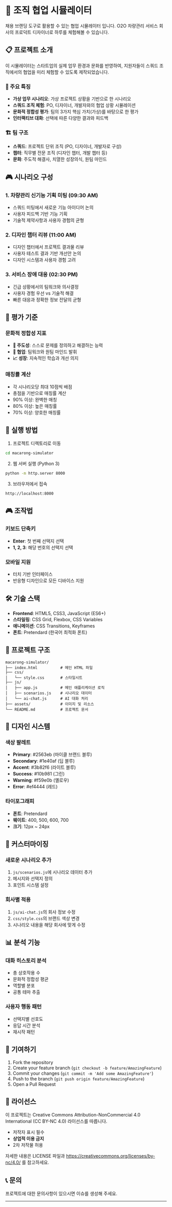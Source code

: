 # 🚗 조직 협업 시뮬레이터

채용 브랜딩 도구로 활용할 수 있는 협업 시뮬레이터 입니다.
O2O 차량관리 서비스 회사의 프로덕트 디자이너로 하루를 체험해볼 수 있습니다.

## 📋 프로젝트 소개

이 시뮬레이터는 스타트업의 실제 업무 환경과 문화를 반영하여, 지원자들이 스쿼드 조직에서의 협업을 미리 체험할 수 있도록 제작되었습니다.

### 🎯 주요 특징

- **가상 업무 시나리오**: 가상 프로젝트 상황을 기반으로 한 시나리오
- **스쿼드 조직 체험**: PO, 디자이너, 개발자와의 협업 상황 시뮬레이션
- **문화적 정합성 평가**: 팀의 3가지 핵심 가치(가상)를 바탕으로 한 평가
- **인터랙티브 대화**: 선택에 따른 다양한 결과와 피드백

### 🏗️ 팀 구조

- **스쿼드**: 프로젝트 단위 조직 (PO, 디자이너, 개발자로 구성)
- **챕터**: 직무별 전문 조직 (디자인 챕터, 개발 챕터 등)
- **문화**: 주도적 해결사, 치열한 성장의식, 원팀 마인드

## 🎮 시나리오 구성

### 1. 차량관리 신기능 기획 미팅 (09:30 AM)
- 스쿼드 미팅에서 새로운 기능 아이디어 논의
- 사용자 피드백 기반 기능 기획
- 기술적 제약사항과 사용자 경험의 균형

### 2. 디자인 챕터 리뷰 (11:00 AM)
- 디자인 챕터에서 프로젝트 결과물 리뷰
- 사용자 테스트 결과 기반 개선안 논의
- 디자인 시스템과 사용자 경험 고려

### 3. 서비스 장애 대응 (02:30 PM)
- 긴급 상황에서의 팀워크와 의사결정
- 사용자 경험 우선 vs 기술적 해결
- 빠른 대응과 정확한 정보 전달의 균형

## 🎯 평가 기준

### 문화적 정합성 지표
- **🎯 주도성**: 스스로 문제를 정의하고 해결하는 능력
- **🤝 협업**: 팀워크와 원팀 마인드 발휘
- **📈 성장**: 지속적인 학습과 개선 의지

### 매칭률 계산
- 각 시나리오당 최대 10점씩 배점
- 총점을 기반으로 매칭률 계산
- 90% 이상: 완벽한 매칭
- 80% 이상: 높은 매칭률
- 70% 이상: 양호한 매칭률

## 🚀 실행 방법

1. 프로젝트 디렉토리로 이동
```bash
cd macarong-simulator
```

2. 웹 서버 실행 (Python 3)
```bash
python -m http.server 8000
```

3. 브라우저에서 접속
```
http://localhost:8000
```

## 🎮 조작법

### 키보드 단축키
- **Enter**: 첫 번째 선택지 선택
- **1, 2, 3**: 해당 번호의 선택지 선택

### 모바일 지원
- 터치 기반 인터페이스
- 반응형 디자인으로 모든 디바이스 지원

## 🛠️ 기술 스택

- **Frontend**: HTML5, CSS3, JavaScript (ES6+)
- **스타일링**: CSS Grid, Flexbox, CSS Variables
- **애니메이션**: CSS Transitions, Keyframes
- **폰트**: Pretendard (한국어 최적화 폰트)

## 📁 프로젝트 구조

```
macarong-simulator/
├── index.html          # 메인 HTML 파일
├── css/
│   └── style.css       # 스타일시트
├── js/
│   ├── app.js          # 메인 애플리케이션 로직
│   ├── scenarios.js    # 시나리오 데이터
│   └── ai-chat.js      # AI 대화 처리
├── assets/             # 이미지 및 리소스
└── README.md           # 프로젝트 문서
```

## 🎨 디자인 시스템

### 색상 팔레트
- **Primary**: #2563eb (마이클 브랜드 블루)
- **Secondary**: #1e40af (딥 블루)
- **Accent**: #3b82f6 (라이트 블루)
- **Success**: #10b981 (그린)
- **Warning**: #f59e0b (옐로우)
- **Error**: #ef4444 (레드)

### 타이포그래피
- **폰트**: Pretendard
- **웨이트**: 400, 500, 600, 700
- **크기**: 12px ~ 24px

## 🔧 커스터마이징

### 새로운 시나리오 추가
1. `js/scenarios.js`에 시나리오 데이터 추가
2. 메시지와 선택지 정의
3. 포인트 시스템 설정

### 회사별 적용
1. `js/ai-chat.js`의 회사 정보 수정
2. `css/style.css`의 브랜드 색상 변경
3. 시나리오 내용을 해당 회사에 맞게 수정

## 📊 분석 기능

### 대화 히스토리 분석
- 총 상호작용 수
- 문화적 정합성 평균
- 역할별 분포
- 공통 테마 추출

### 사용자 행동 패턴
- 선택지별 선호도
- 응답 시간 분석
- 재시작 패턴

## 🤝 기여하기

1. Fork the repository
2. Create your feature branch (`git checkout -b feature/AmazingFeature`)
3. Commit your changes (`git commit -m 'Add some AmazingFeature'`)
4. Push to the branch (`git push origin feature/AmazingFeature`)
5. Open a Pull Request

## 📄 라이선스

이 프로젝트는 Creative Commons Attribution-NonCommercial 4.0 International (CC BY-NC 4.0) 라이선스를 따릅니다.

- 저작자 표시 필수
- **상업적 이용 금지**
- 2차 저작물 허용

자세한 내용은 LICENSE 파일과 https://creativecommons.org/licenses/by-nc/4.0/ 를 참고하세요.

## 📞 문의

프로젝트에 대한 문의사항이 있으시면 이슈를 생성해 주세요.

---
